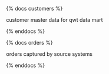 {% docs customers %}
 
customer master data for qwt data mart
 
{% enddocs %}
 
{% docs orders %}
 
orders captured by source systems
 
{% enddocs %}